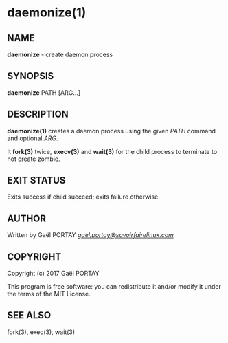 # daemonize(1)

## NAME

**daemonize** - create daemon process

## SYNOPSIS

**daemonize** PATH [ARG...]

## DESCRIPTION

**daemonize(1)** creates a daemon process using the given *PATH* command and
optional *ARG*.

It **fork(3)** twice, **execv(3)** and **wait(3)** for the child process to
terminate to not create zombie.

## EXIT STATUS

Exits success if child succeed; exits failure otherwise.

## AUTHOR

Written by Gaël PORTAY *gael.portay@savoirfairelinux.com*

## COPYRIGHT

Copyright (c) 2017 Gaël PORTAY

This program is free software: you can redistribute it and/or modify it under
the terms of the MIT License.

## SEE ALSO

fork(3), exec(3), wait(3)
